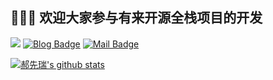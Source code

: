 


##  👋👋👋  欢迎大家参与有来开源全栈项目的开发



[![](https://img.shields.io/github/stars/hxrui/youlai-mall?style=flat-square&label=Stars&logo=github)](https://github.com/hxrui/youlai-mall) [![Blog Badge](https://img.shields.io/badge/blog-260k+%20pageview-brightgreen)](https://www.cnblogs.com/haoxianrui/) [![Mail Badge](https://img.shields.io/badge/-xianrui0365@163.com-c14438?style=flat-square&logo=Gmail&logoColor=white&link=mailto:haoruileee@gmail.com)](mailto:xianrui0365@163.com)


[![郝先瑞's github stats](https://github-readme-stats.vercel.app/api?username=hxrui&hide=contribs,issues&show_icons=true&title_color=ffffff&text_color=ffffff&icon_color=ffffff&include_all_commits=true&bg_color=0,240b36,c31432)](https://github.com/hxrui/youlai-mall)
